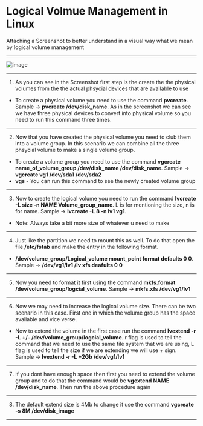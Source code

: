 # Logical Volmue Management in Linux

Attaching a Screenshot to better understand in a visual way what we mean by logical volume management
***

![image](https://github.com/atharvjoshi34/linux-cheat-sheet/assets/109728276/f0f192f4-3aef-42ef-bcfe-81916a5522d1)

***

1. As you can see in the Screenshot first step is the create the the physical volumes from the the actual phsycial devices that are available to use
- To create a physical volume you need to use the command **pvcreate**. Sample -> **pvcreate /dev/disk_name**. As in the screenshot we can see we have three physical devices to convert into physical volume so you need to run this command three times.

***

2. Now that you have created the physical volume you need to club them into a volume group. In this scenario we can combine all the three phsycial volume to make a single volume group.
- To create a volume group you need to use the command **vgcreate name_of_volume_group /dev/disk_name /dev/disk_name**. Sample -> **vgcreate vg1 /dev/sda1 /dev/sda2**
- **vgs** - You can run this command to see the newly created volume group

***

3. Now to create the logical volume you need to run the command **lvcreate -L size -n NAME Volume_group_name**. L is for mentioning the size, n is for name. Sample -> **lvcreate -L 8 -n lv1 vg1**.
- Note: Always take a bit more size of whatever u need to make

***

4. Just like the partition we need to mount this as well. To do that open the file **/etc/fstab** and make the entry in the following format.
- **/dev/volume_group/Logical_volume mount_point format defaults 0 0**. Sample -> **/dev/vg1/lv1 /lv xfs deafults 0 0**

***

5. Now you need to format it first using the command **mkfs.format /dev/volume_group/logcial_volume**. Sample -> **mkfs.xfs /dev/vg1/lv1**

***
6. Now we may need to increase the logical volume size. There can be two scenario in this case. First one in which the volume group has the space available and vice verse.
- Now to extend the volume in the first case run the command **lvextend -r -L +/- /dev/volume_group/logcial_volume**. r flag is used to tell the command that we need to use the same file system that we are using, L flag is used to tell the size if we are extending we will use + sign. Sample -> **lvextend -r -L +2Gb /dev/vg1/lv1**

***

7. If you dont have enough space then first you need to extend the volume group and to do that the command would be **vgextend NAME /dev/disk_name**. Then run the above procedure again

***

8. The default extend size is 4Mb to change it use the command **vgcreate -s 8M /dev/disk_image**

***
